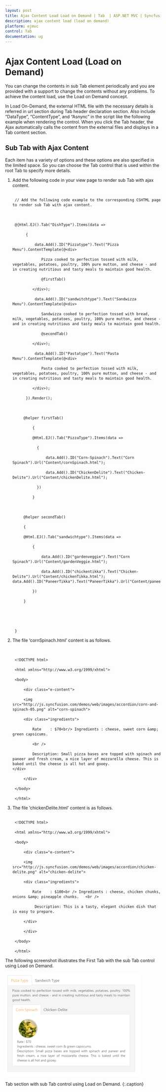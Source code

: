 ```yaml
---
layout: post
title: Ajax Content Load Load on Demand | Tab  | ASP.NET MVC | Syncfusion
description: ajax content load (load on demand)
platform: ejmvc
control: Tab 
documentation: ug
---
```


# Ajax Content Load (Load on Demand)

You can change the contents in sub Tab element periodically and you are provided with a support to change the contents without any problems. To achieve the content load, use the Load on Demand concept.

In Load On-Demand, the external HTML file with the necessary details is referred in url section during Tab header declaration section. Also include “DataType”, “ContentType”, and “Asnync” in the script like the following example when rendering the control. When you click the Tab header, the Ajax automatically calls the content from the external files and displays in a Tab content section. 

## Sub Tab with Ajax Content

Each item has a variety of options and these options are also specified in the limited space. So you can choose the Tab control that is used within the root Tab to specify more details.

1. Add the following code in your view page to render sub Tab with ajax content.


   ~~~ cshtml

	// Add the following code example to the corresponding CSHTML page to render sub Tab with ajax content.



	@{Html.EJ().Tab("DishType").Items(data =>

		 {

			 data.Add().ID("Pizzatype").Text("Pizza Menu").ContentTemplate(@<div>

				Pizza cooked to perfection tossed with milk, vegetables, potatoes, poultry, 100% pure mutton, and cheese - and in creating nutritious and tasty meals to maintain good health.

				@firstTab()

			</div>);

			 data.Add().ID("sandwitchtype").Text("Sandwizza Menu").ContentTemplate(@<div>

				Sandwizza cooked to perfection tossed with bread, milk, vegetables, potatoes, poultry, 100% pure mutton, and cheese - and in creating nutritious and tasty meals to maintain good health.

				@secondTab()

			</div>);

			 data.Add().ID("Pastatype").Text("Pasta Menu").ContentTemplate(@<div>

				Pasta cooked to perfection tossed with milk, vegetables, potatoes, poultry, 100% pure mutton, and cheese - and in creating nutritious and tasty meals to maintain good health.

			</div>);

		 }).Render();



		@helper firstTab()

			{

			@Html.EJ().Tab("PizzaType").Items(data =>

			  {	

				  data.Add().ID("Corn-Spinach").Text("Corn Spinach").Url("Content/cornSpinach.html");

				  data.Add().ID("ChickenDelite").Text("Chicken-Delite").Url("Content/chickenDelite.html");

			  })

			}



		@helper secondTab()

		{

		@Html.EJ().Tab("sandwichtype").Items(data =>

			{

				data.Add().ID("gardenveggie").Text("Corn Spinach").Url("Content/gardenVeggie.html");

				data.Add().ID("chickentikka").Text("Chicken-Delite").Url("Content/chickenTikka.html"); data.Add().ID("PaneerTikka").Text("PaneerTikka").Url("Content/paneerTikka.html");

			})

		}





	}

   ~~~
   

2. The file ‘cornSpinach.html’ content is as follows. 
   
   ~~~ cshtml
        

	<!DOCTYPE html>

	<html xmlns="http://www.w3.org/1999/xhtml">

	<body>

		<div class="e-content">

		<img src="http://js.syncfusion.com/demos/web/images/accordion/corn-and-spinach-05.png" alt="corn-spinach">

		<div class="ingredients">

			Rate    : $70<br/> Ingredients : cheese, sweet corn &amp; green capsicums.

			<br />

			Description: Small pizza bases are topped with spinach and paneer and fresh cream, a nice layer of mozzarella cheese. This is baked until the cheese is all hot and gooey.                    </div>

		</div>   

	</body>

	</html>

   ~~~
   



3. The file ‘chickenDelite.html’ content is as follows.

   ~~~ cshtml

	<!DOCTYPE html>

	<html xmlns="http://www.w3.org/1999/xhtml">

	<body>

		<div class="e-content">

		<img src="http://js.syncfusion.com/demos/web/images/accordion/chicken-delite.png" alt="chicken-delite">

		<div class="ingredients">

			Rate    : $100<br /> Ingredients : cheese, chicken chunks, onions &amp; pineapple chunks.   <br /> 

			 Description: This is a tasty, elegant chicken dish that is easy to prepare.

		</div>

		</div>

	</body>

	</html>

   ~~~
   




The following screenshot illustrates the First Tab with the sub Tab control using Load on Demand. 

![](Ajax-Content-Load-Load-on-Demand_images/Ajax-Content-Load-Load-on-Demand_img1.png)

Tab section with sub Tab control using Load on Demand.
{:.caption}


